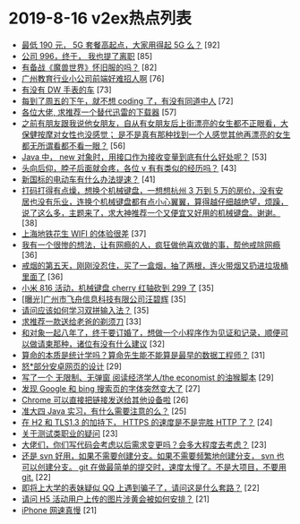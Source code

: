 # 2019-8-16 v2ex热点列表

+ [最低 190 元， 5G 套餐高起点，大家用得起 5G 么？](https://www.v2ex.com/t/592352#reply92) [92]
+ [公司 996，终于， 我也提了离职](https://www.v2ex.com/t/592358#reply85) [85]
+ [有备战《魔兽世界》怀旧服的吗？](https://www.v2ex.com/t/592377#reply82) [82]
+ [广州教育行业小公司前端好难招人啊](https://www.v2ex.com/t/592498#reply76) [76]
+ [有没有 DW 手表的车](https://www.v2ex.com/t/592335#reply73) [73]
+ [每到了周五的下午，就不想 coding 了，有没有同道中人](https://www.v2ex.com/t/592455#reply72) [72]
+ [各位大佬, 求推荐一个替代迅雷的下载器](https://www.v2ex.com/t/592372#reply57) [57]
+ [之前有朋友跟我说他女朋友，自从有女朋友后上街漂亮的女生都不正眼看，大保健按摩对女性也没感觉； 是不是真有那种找到一个人感觉其他再漂亮的女生都无所谓看都不看一眼？](https://www.v2ex.com/t/592472#reply56) [56]
+ [Java 中， new 对象时，用接口作为接收变量到底有什么好处呢？](https://www.v2ex.com/t/592462#reply53) [53]
+ [头向后仰，脖子后面就会疼，各位 v 有有类似的经历吗？](https://www.v2ex.com/t/592328#reply43) [43]
+ [新国标的电动车有什么办法提速？](https://www.v2ex.com/t/592453#reply41) [41]
+ [打码打得有点燥，想换个机械键盘，一想想杭州 3 万到 5 万的房价，没有安居也没有乐业，连换个机械键盘都有点小心翼翼，算得越仔细越绝望，烦躁，说了这么多，主题来了，求大神推荐一个又便宜又好用的机械键盘。谢谢。](https://www.v2ex.com/t/592497#reply38) [38]
+ [上海地铁花生 WIFI 的体验很差](https://www.v2ex.com/t/592331#reply37) [37]
+ [我有一个很惨的想法，让有网瘾的人，疯狂做他喜欢做的事，帮他戒除网瘾](https://www.v2ex.com/t/592434#reply36) [36]
+ [戒烟的第五天，刚刚没忍住，买了一盒烟，抽了两根，连火带烟又扔进垃圾桶里面了](https://www.v2ex.com/t/592461#reply36) [36]
+ [小米 816 活动，机械键盘 cherry 红轴砍到 299 了](https://www.v2ex.com/t/592426#reply35) [35]
+ [[曝光]广州市飞舟信息科技有限公司汪碧辉](https://www.v2ex.com/t/592499#reply35) [35]
+ [请问应该如何学习双拼输入法？](https://www.v2ex.com/t/592527#reply35) [35]
+ [求推荐一款送给老爸的剃须刀](https://www.v2ex.com/t/592397#reply33) [33]
+ [和对象一起八年了，终于要订婚了，想做一个小程序作为见证和记录，顺便可以做请柬那种，诸位有没有什么建议](https://www.v2ex.com/t/592482#reply32) [32]
+ [算命的本质是统计学吗？算命先生能不能算是最早的数据工程师？](https://www.v2ex.com/t/592568#reply31) [31]
+ [怒*部分安卓网页的设计](https://www.v2ex.com/t/592441#reply29) [29]
+ [写了一个 无限制、无弹窗 阅读经济学人/the economist 的油猴脚本](https://www.v2ex.com/t/592361#reply29) [29]
+ [发现 Google 和 bing 搜索页的字体突然变大了](https://www.v2ex.com/t/592479#reply27) [27]
+ [Chrome 可以直接把链接发送给其他设备啦](https://www.v2ex.com/t/592350#reply26) [26]
+ [准大四 Java 实习，有什么需要注意的么？](https://www.v2ex.com/t/592471#reply25) [25]
+ [在 H2 和 TLS1.3 的加持下， HTTPS 的速度是不是完胜 HTTP 了？](https://www.v2ex.com/t/592333#reply24) [24]
+ [关于测试类职业的疑问](https://www.v2ex.com/t/592424#reply23) [23]
+ [大佬们，你们写代码会考虑以后需求变更吗？会多大程度去考虑？](https://www.v2ex.com/t/592347#reply23) [23]
+ [还是 svn 好用，如果不需要创建分支。如果不需要频繁地创建分支， svn 也可以创建分支。 git 在做最简单的提交时，速度太慢了。不是大项目，不要用 git.](https://www.v2ex.com/t/592386#reply22) [22]
+ [即将上大学的表妹疑似 QQ 上遇到骗子了，请问这是什么套路？](https://www.v2ex.com/t/592368#reply22) [22]
+ [请问 H5 活动用户上传的图片涉黄会被如何安排？](https://www.v2ex.com/t/592353#reply21) [21]
+ [iPhone 网速真慢](https://www.v2ex.com/t/592381#reply21) [21]
